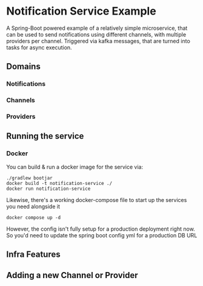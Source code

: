# Notification Service Example

A Spring-Boot powered example of a relatively simple microservice, that can be used to send notifications using different channels, with multiple providers per channel. Triggered via kafka messages, that are turned into tasks for async execution.

## Domains

### Notifications

### Channels

### Providers

## Running the service

### Docker

You can build & run a docker image for the service via:

```shell
./gradlew bootjar
docker build -t notification-service ./
docker run notification-service
```

Likewise, there's a working docker-compose file to start up the services you need alongside it

```shell
docker compose up -d
```

However, the config isn't fully setup for a production deployment right now. So you'd need to update the spring boot config yml for a production DB URL

## Infra Features

## Adding a new Channel or Provider